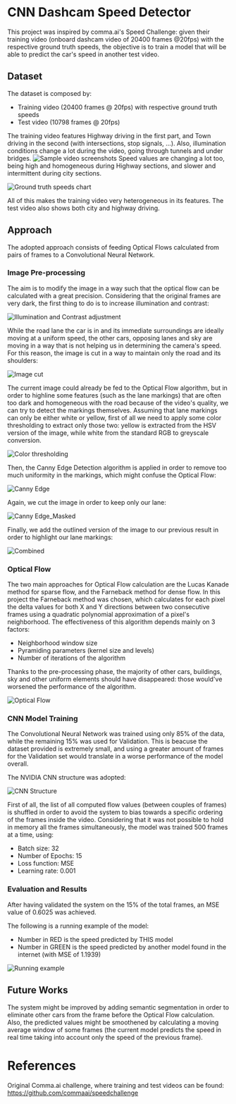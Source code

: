 # CNN Dashcam Speed Detector 

This project was inspired by comma.ai's Speed Challenge: given their training video (onboard dashcam video of 20400 frames @20fps) with the respective ground truth speeds, the objective is to train a model that will be able to predict the car's speed in another test video.

## Dataset
The dataset is composed by:
* Training video (20400 frames @ 20fps) with respective ground truth speeds
* Test video (10798 frames @ 20fps)

The training video features Highway driving in the first part, and Town driving in the second (with intersections, stop signals, ...). Also, illumination conditions change a lot during the video, going through tunnels and under bridges. 
![Sample video screenshots](https://github.com/ArtyZiff35/CNN_Dashcam_Speed_Detector/blob/master/images/roadsOverview.png)
Speed values are changing a lot too, being high and homogeneous during Highway sections, and slower and intermittent during city sections. 

![Ground truth speeds chart](https://github.com/ArtyZiff35/CNN_Dashcam_Speed_Detector/blob/master/images/groundTruthSpeedChart.PNG) 

All of this makes the training video very heterogeneous in its features.
The test video also shows both city and highway driving.

## Approach
The adopted approach consists of feeding Optical Flows calculated from pairs of frames to a Convolutional Neural Network.

### Image Pre-processing
The aim is to modify the image in a way such that the optical flow can be calculated with a great precision. Considering that the original frames are very dark, the first thing to do is to increase illumination and contrast:

![Illumination and Contrast adjustment](https://github.com/ArtyZiff35/CNN_Dashcam_Speed_Detector/blob/master/images/AdjustedIlluminationContrast.PNG) 

While the road lane the car is in and its immediate surroundings are ideally moving at a uniform speed, the other cars, opposing lanes and sky are moving in a way that is not helping us in determining the camera's speed. For this reason, the image is cut in a way to maintain only the road and its shoulders:

![Image cut](https://github.com/ArtyZiff35/CNN_Dashcam_Speed_Detector/blob/master/images/FIlledShape.PNG) 

The current image could already be fed to the Optical Flow algorithm, but in order to highline some features (such as the lane markings) that are often too dark and homogeneous with the road because of the video's quality, we can try to detect the markings themselves. 
Assuming that lane markings can only be either white or yellow, first of all we need to apply some color thresholding to extract only those two: yellow is extracted from the HSV version of the image, while white from the standard RGB to greyscale conversion.

![Color thresholding](https://github.com/ArtyZiff35/CNN_Dashcam_Speed_Detector/blob/master/images/colorThreshold.PNG) 

Then, the Canny Edge Detection algorithm is applied in order to remove too much uniformity in the markings, which might confuse the Optical Flow:

![Canny Edge](https://github.com/ArtyZiff35/CNN_Dashcam_Speed_Detector/blob/master/images/cannyEdge.PNG) 

Again, we cut the image in order to keep only our lane:

![Canny Edge_Masked](https://github.com/ArtyZiff35/CNN_Dashcam_Speed_Detector/blob/master/images/CannyEdgeMasked.PNG) 

Finally, we add the outlined version of the image to our previous result in order to highlight our lane markings:

![Combined](https://github.com/ArtyZiff35/CNN_Dashcam_Speed_Detector/blob/master/images/Combined.PNG) 


### Optical Flow
The two main approaches for Optical Flow calculation are the Lucas Kanade method for sparse flow, and the Farneback method for dense flow. In this project the Farneback method was chosen, which calculates for each pixel the delta values for both X and Y directions between two consecutive frames using a quadratic polynomial approximation of a pixel's neighborhood.
The effectiveness of this algorithm depends mainly on 3 factors:
- Neighborhood window size
- Pyramiding parameters (kernel size and levels)
- Number of iterations of the algorithm

Thanks to the pre-processing phase, the majority of other cars, buildings, sky and other uniform elements should have disappeared: those would've worsened the performance of the algorithm.

![Optical Flow](https://github.com/ArtyZiff35/CNN_Dashcam_Speed_Detector/blob/master/images/flow.PNG) 

### CNN Model Training
The Convolutional Neural Network was trained using only 85% of the data, while the remaining 15% was used for Validation. This is beacuse the dataset provided is extremely small, and using a greater amount of frames for the Validation set would translate in a worse performance of the model overall.

The NVIDIA CNN structure was adopted:

![CNN Structure](https://github.com/ArtyZiff35/CNN_Dashcam_Speed_Detector/blob/master/images/CNN%20structure.png) 

First of all, the list of all computed flow values (between couples of frames) is shuffled in order to avoid the system to bias towards a specific ordering of the frames inside the video.
Considering that it was not possible to hold in memory all the frames simultaneously, the model was trained 500 frames at a time, using:
- Batch size: 32
- Number of Epochs: 15
- Loss function: MSE
- Learning rate: 0.001

### Evaluation and Results
After having validated the system on the 15% of the total frames, an MSE value of 0.6025 was achieved.

The following is a running example of the model:
- Number in RED is the speed predicted by THIS model
- Number in GREEN is the speed predicted by another model found in the internet (with MSE of 1.1939)

![Running example](https://github.com/ArtyZiff35/CNN_Dashcam_Speed_Detector/blob/master/images/running_Example.gif) 


## Future Works
The system might be improved by adding semantic segmentation in order to eliminate other cars from the frame before the Optical Flow calculation.
Also, the predicted values might be smoothened by calculating a moving average window of some frames (the current model predicts the speed in real time taking into account only the speed of the previous frame). 

# References
Original Comma.ai challenge, where training and test videos can be found:
https://github.com/commaai/speedchallenge
